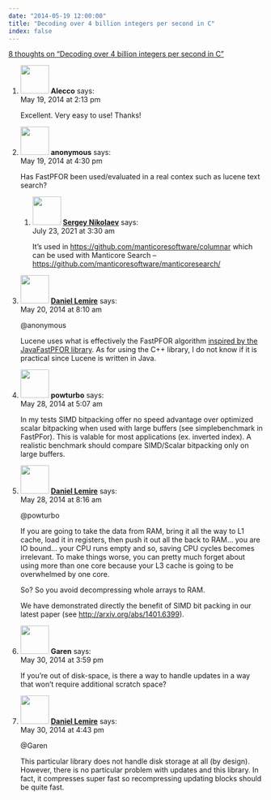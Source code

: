 ```yaml
---
date: "2014-05-19 12:00:00"
title: "Decoding over 4 billion integers per second in C"
index: false
---
```


[8 thoughts on &ldquo;Decoding over 4 billion integers per second in C&rdquo;](/lemire/blog/2014/05-19-decoding-over-4-billion-integers-per-second-in-c)

<ol class="comment-list">
<li id="comment-126750" class="comment even thread-even depth-1">
<div class="comment-author vcard">
<img alt src="https://secure.gravatar.com/avatar/ce759cf4c4a1ec23558a0e592e523c14?s=56&#038;d=mm&#038;r=g" srcset="https://secure.gravatar.com/avatar/ce759cf4c4a1ec23558a0e592e523c14?s=112&#038;d=mm&#038;r=g 2x" class="avatar avatar-56 photo" height="56" width="56" decoding="async" /> <b class="fn">Alecco</b> <span class="says">says:</span> </div>
<div class="comment-metadata"><time datetime="2014-05-19T14:13:51+00:00">May 19, 2014 at 2:13 pm</time></a> </div>
<div class="comment-content">
<p>Excellent. Very easy to use! Thanks!</p>
</div>
</li>
<li id="comment-126776" class="comment odd alt thread-odd thread-alt depth-1 parent">
<div class="comment-author vcard">
<img alt src="https://secure.gravatar.com/avatar/e5ffde6fe345b8db1a14c4393e41aac8?s=56&#038;d=mm&#038;r=g" srcset="https://secure.gravatar.com/avatar/e5ffde6fe345b8db1a14c4393e41aac8?s=112&#038;d=mm&#038;r=g 2x" class="avatar avatar-56 photo" height="56" width="56" decoding="async" /> <b class="fn">anonymous</b> <span class="says">says:</span> </div>
<div class="comment-metadata"><time datetime="2014-05-19T16:30:11+00:00">May 19, 2014 at 4:30 pm</time></a> </div>
<div class="comment-content">
<p>Has FastPFOR been used/evaluated in a real contex such as lucene text search?</p>
</div>
<ol class="children">
<li id="comment-591775" class="comment even depth-2">
<div class="comment-author vcard">
<img alt src="https://secure.gravatar.com/avatar/28fcb5736d668a79c0c3ab9a288ff8e9?s=56&#038;d=mm&#038;r=g" srcset="https://secure.gravatar.com/avatar/28fcb5736d668a79c0c3ab9a288ff8e9?s=112&#038;d=mm&#038;r=g 2x" class="avatar avatar-56 photo" height="56" width="56" loading="lazy" decoding="async" /> <b class="fn"><a href="https://manticoresearch.com/" class="url" rel="ugc external nofollow">Sergey Nikolaev</a></b> <span class="says">says:</span> </div>
<div class="comment-metadata"><time datetime="2021-07-23T03:30:57+00:00">July 23, 2021 at 3:30 am</time></a> </div>
<div class="comment-content">
<p>It&rsquo;s used in <a href="https://github.com/manticoresoftware/columnar" rel="nofollow ugc">https://github.com/manticoresoftware/columnar</a> which can be used with Manticore Search &#8211; <a href="https://github.com/manticoresoftware/manticoresearch/" rel="nofollow ugc">https://github.com/manticoresoftware/manticoresearch/</a></p>
</div>
</li>
</ol>
</li>
<li id="comment-126919" class="comment byuser comment-author-lemire bypostauthor odd alt thread-even depth-1">
<div class="comment-author vcard">
<img alt src="https://secure.gravatar.com/avatar/2ca999bef9535950f5b84281a4dab006?s=56&#038;d=mm&#038;r=g" srcset="https://secure.gravatar.com/avatar/2ca999bef9535950f5b84281a4dab006?s=112&#038;d=mm&#038;r=g 2x" class="avatar avatar-56 photo" height="56" width="56" loading="lazy" decoding="async" /> <b class="fn"><a href="https://lemire.me/en/" class="url" rel="ugc">Daniel Lemire</a></b> <span class="says">says:</span> </div>
<div class="comment-metadata"><time datetime="2014-05-20T08:10:15+00:00">May 20, 2014 at 8:10 am</time></a> </div>
<div class="comment-content">
<p>@anonymous</p>
<p>Lucene uses what is effectively the FastPFOR algorithm <a href="http://lucene.apache.org/core/4_6_1/core/org/apache/lucene/util/PForDeltaDocIdSet.html" rel="nofollow">inspired by the JavaFastPFOR library</a>. As for using the C++ library, I do not know if it is practical since Lucene is written in Java.</p>
</div>
</li>
<li id="comment-128448" class="comment even thread-odd thread-alt depth-1">
<div class="comment-author vcard">
<img alt src="https://secure.gravatar.com/avatar/?s=56&#038;d=mm&#038;r=g" srcset="https://secure.gravatar.com/avatar/?s=112&#038;d=mm&#038;r=g 2x" class="avatar avatar-56 photo avatar-default" height="56" width="56" loading="lazy" decoding="async" /> <b class="fn">powturbo</b> <span class="says">says:</span> </div>
<div class="comment-metadata"><time datetime="2014-05-28T05:07:20+00:00">May 28, 2014 at 5:07 am</time></a> </div>
<div class="comment-content">
<p>In my tests SIMD bitpacking offer no speed advantage over optimized scalar bitpacking when used with large buffers (see simplebenchmark in FastPFor). This is valable for most applications (ex. inverted index). A realistic benchmark should compare SIMD/Scalar bitpacking only on large buffers.</p>
</div>
</li>
<li id="comment-128461" class="comment byuser comment-author-lemire bypostauthor odd alt thread-even depth-1">
<div class="comment-author vcard">
<img alt src="https://secure.gravatar.com/avatar/2ca999bef9535950f5b84281a4dab006?s=56&#038;d=mm&#038;r=g" srcset="https://secure.gravatar.com/avatar/2ca999bef9535950f5b84281a4dab006?s=112&#038;d=mm&#038;r=g 2x" class="avatar avatar-56 photo" height="56" width="56" loading="lazy" decoding="async" /> <b class="fn"><a href="https://lemire.me/en/" class="url" rel="ugc">Daniel Lemire</a></b> <span class="says">says:</span> </div>
<div class="comment-metadata"><time datetime="2014-05-28T08:16:13+00:00">May 28, 2014 at 8:16 am</time></a> </div>
<div class="comment-content">
<p>@powturbo </p>
<p>If you are going to take the data from RAM, bring it all the way to L1 cache, load it in registers, then push it out all the back to RAM&#8230; you are IO bound&#8230; your CPU runs empty and so, saving CPU cycles becomes irrelevant. To make things worse, you can pretty much forget about using more than one core because your L3 cache is going to be overwhelmed by one core.</p>
<p>So? So you avoid decompressing whole arrays to RAM.</p>
<p>We have demonstrated directly the benefit of SIMD bit packing in our latest paper (see <a href="http://arxiv.org/abs/1401.6399" rel="nofollow ugc">http://arxiv.org/abs/1401.6399</a>).</p>
</div>
</li>
<li id="comment-128611" class="comment even thread-odd thread-alt depth-1">
<div class="comment-author vcard">
<img alt src="https://secure.gravatar.com/avatar/ec878e44d9b54308745fddee07d7b777?s=56&#038;d=mm&#038;r=g" srcset="https://secure.gravatar.com/avatar/ec878e44d9b54308745fddee07d7b777?s=112&#038;d=mm&#038;r=g 2x" class="avatar avatar-56 photo" height="56" width="56" loading="lazy" decoding="async" /> <b class="fn">Garen</b> <span class="says">says:</span> </div>
<div class="comment-metadata"><time datetime="2014-05-30T15:59:10+00:00">May 30, 2014 at 3:59 pm</time></a> </div>
<div class="comment-content">
<p>If you&rsquo;re out of disk-space, is there a way to handle updates in a way that won&rsquo;t require additional scratch space?</p>
</div>
</li>
<li id="comment-128616" class="comment byuser comment-author-lemire bypostauthor odd alt thread-even depth-1">
<div class="comment-author vcard">
<img alt src="https://secure.gravatar.com/avatar/2ca999bef9535950f5b84281a4dab006?s=56&#038;d=mm&#038;r=g" srcset="https://secure.gravatar.com/avatar/2ca999bef9535950f5b84281a4dab006?s=112&#038;d=mm&#038;r=g 2x" class="avatar avatar-56 photo" height="56" width="56" loading="lazy" decoding="async" /> <b class="fn"><a href="https://lemire.me/en/" class="url" rel="ugc">Daniel Lemire</a></b> <span class="says">says:</span> </div>
<div class="comment-metadata"><time datetime="2014-05-30T16:43:08+00:00">May 30, 2014 at 4:43 pm</time></a> </div>
<div class="comment-content">
<p>@Garen</p>
<p>This particular library does not handle disk storage at all (by design). However, there is no particular problem with updates and this library. In fact, it compresses super fast so recompressing updating blocks should be quite fast.</p>
</div>
</li>
</ol>
